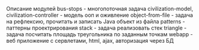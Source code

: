 Описание модулей
bus-stops - многопоточная задача
civilization-model, civilization-controller - модель ооп и оживление
object-from-file - задача на рефлексию, прочитать и записать Java объект из файла
patterns - паттерны проектрирования
stack - задача реализовать стек
triangle - задача посчитать площадь треугольника по заданным точкам
webapp - веб приложение с сервлетами, html, ajax, авторизация через БД 
